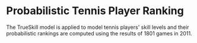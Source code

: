 # Probabilistic Tennis Player Ranking
The TrueSkill model is applied to model tennis players' skill levels and their probabilistic rankings are computed using the results of 1801 games in 2011.
